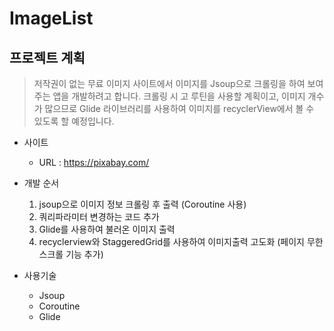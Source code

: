 # ImageList

## 프로젝트 계획
> 저작권이 없는 무료 이미지 사이트에서 이미지를 Jsoup으로 크롤링을 하여 보여주는 앱을 개발하려고 합니다. 크롤링 시 고 루틴을 사용할 계획이고, 이미지 개수가 많으므로 Glide 라이브러리를 사용하여 이미지를 recyclerView에서 볼 수 있도록 할 예정입니다.
+ 사이트
    + URL : https://pixabay.com/
    
+ 개발 순서
    1. jsoup으로 이미지 정보 크롤링 후 출력 (Coroutine 사용)
    2. 쿼리파라미터 변경하는 코드 추가
    3. Glide를 사용하여 불러온 이미지 출력
    4. recyclerview와 StaggeredGrid를 사용하여 이미지출력 고도화 (페이지 무한스크롤 기능 추가)

+ 사용기술
    + Jsoup
    + Coroutine
    + Glide